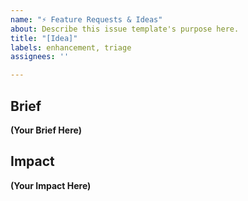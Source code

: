 ```yaml
---
name: "⚡ Feature Requests & Ideas"
about: Describe this issue template's purpose here.
title: "[Idea]"
labels: enhancement, triage
assignees: ''

---
```


## Brief
<!--
//  Give us a quick overview of your feature idea, 3-4 sentences at most.
//  Note that you should tell us WHAT you want the feature to DO, not HOW to do it.
//  If another plugin has a similar feature, here is a good place to link that plugin.
-->

**(Your Brief Here)**

## Impact
<!--
//  How will this impact players? Do you have a specific scenario where
//  this feature is useful? Has not having this feature been a drag on gameplay?
-->

**(Your Impact Here)**
